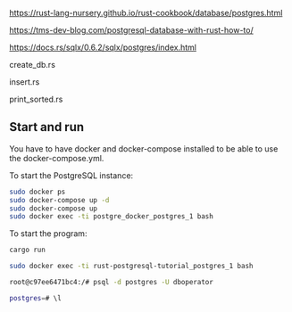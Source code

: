 https://rust-lang-nursery.github.io/rust-cookbook/database/postgres.html

https://tms-dev-blog.com/postgresql-database-with-rust-how-to/

https://docs.rs/sqlx/0.6.2/sqlx/postgres/index.html

create_db.rs

insert.rs

print_sorted.rs

## Start and run

You have to have docker and docker-compose installed to be able to use the docker-compose.yml.

To start the PostgreSQL instance:

```bash
sudo docker ps
sudo docker-compose up -d
sudo docker-compose up
sudo docker exec -ti postgre_docker_postgres_1 bash
```

To start the program:

```bash
cargo run
```

```bash
sudo docker exec -ti rust-postgresql-tutorial_postgres_1 bash

root@c97ee6471bc4:/# psql -d postgres -U dboperator

postgres=# \l
```

